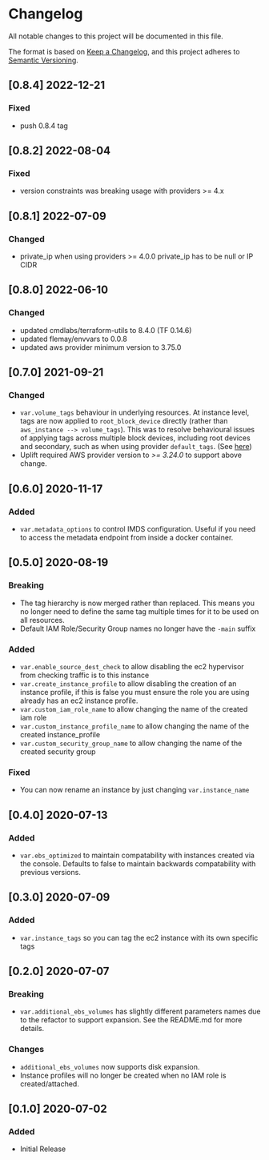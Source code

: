 # Changelog
All notable changes to this project will be documented in this file.

The format is based on [Keep a Changelog](https://keepachangelog.com/en/1.0.0/),
and this project adheres to [Semantic Versioning](https://semver.org/spec/v2.0.0.html).

## [0.8.4] 2022-12-21
### Fixed
- push 0.8.4 tag

## [0.8.2] 2022-08-04
### Fixed
- version constraints was breaking usage with providers >= 4.x

## [0.8.1] 2022-07-09
### Changed
- private_ip when using providers >= 4.0.0  private_ip has to be null or IP CIDR

## [0.8.0] 2022-06-10
### Changed
- updated cmdlabs/terraform-utils to 8.4.0 (TF 0.14.6)
- updated flemay/envvars to 0.0.8
- updated aws provider minimum version to 3.75.0

## [0.7.0] 2021-09-21
### Changed
- `var.volume_tags` behaviour in underlying resources. At instance level, tags are now applied to `root_block_device` directly (rather than `aws_instance --> volume_tags`). This was to resolve behavioural issues of applying tags across multiple block devices, including root devices and secondary, such as when using provider `default_tags`. (See [here](https://github.com/hashicorp/terraform-provider-aws/issues/19188))
- Uplift required AWS provider version to *>= 3.24.0* to support above change.

## [0.6.0] 2020-11-17
### Added
- `var.metadata_options` to control IMDS configuration. Useful if you need to access the metadata endpoint from inside a docker container.

## [0.5.0] 2020-08-19
### Breaking
- The tag hierarchy is now merged rather than replaced. This means you no longer need to define the same tag multiple times for it to be used on all resources.
- Default IAM Role/Security Group names no longer have the `-main` suffix

### Added
- `var.enable_source_dest_check` to allow disabling the ec2 hypervisor from checking traffic is to this instance
- `var.create_instance_profile` to allow disabling the creation of an instance profile, if this is false you must ensure the role you are using already has an ec2 instance profile.
- `var.custom_iam_role_name` to allow changing the name of the created iam role
- `var.custom_instance_profile_name` to allow changing the name of the created instance_profile
- `var.custom_security_group_name` to allow changing the name of the created security group

### Fixed
- You can now rename an instance by just changing `var.instance_name`

## [0.4.0] 2020-07-13
### Added
- `var.ebs_optimized` to maintain compatability with instances created via the console. Defaults to false to maintain backwards compatability with previous versions.

## [0.3.0] 2020-07-09
### Added
- `var.instance_tags` so you can tag the ec2 instance with its own specific tags

## [0.2.0] 2020-07-07
### Breaking
- `var.additional_ebs_volumes` has slightly different parameters names due to the refactor to support expansion. See the README.md for more details.

### Changes
- `additional_ebs_volumes` now supports disk expansion.
- Instance profiles will no longer be created when no IAM role is created/attached.

## [0.1.0] 2020-07-02
### Added
- Initial Release
